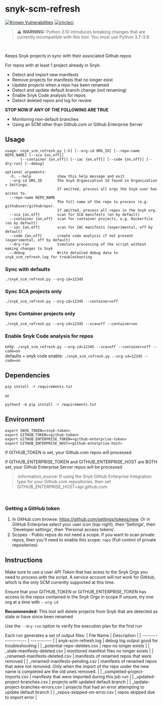 # snyk-scm-refresh
[![Known Vulnerabilities](https://snyk.io/test/github/snyk-tech-services/snyk-scm-refresh/badge.svg)](https://snyk.io/test/github/snyk-tech-services/snyk-scm-refresh) [![circleci](https://circleci.com/gh/snyk-tech-services/snyk-scm-refresh.svg?style=svg)](https://circleci.com/gh/snyk-tech-services/snyk-scm-refresh)

<blockquote>
<g-emoji class="g-emoji" alias="warning" fallback-src="https://github.githubassets.com/images/icons/emoji/unicode/26a0.png">⚠️</g-emoji> <strong>WARNING:</strong>
Python 3.10 introduces breaking changes that are currently incompatible with this tool. You must use Python 3.7-3.9
</blockquote>
<br/>

Keeps Snyk projects in sync with their associated Github repos

For repos with at least 1 project already in Snyk:
- Detect and import new manifests
- Remove projects for manifests that no longer exist
- Update projects when a repo has been renamed 
- Detect and update default branch change (not renaming)
- Enable Snyk Code analysis for repos
- Detect deleted repos and log for review



**STOP NOW IF ANY OF THE FOLLOWING ARE TRUE**
- Monitoring non-default branches
- Using an SCM other than Github.com or Github Enterprise Server

## Usage
```
usage: snyk_scm_refresh.py [-h] [--org-id ORG_ID] [--repo-name REPO_NAME] [--sca {on,off}] 
       [--container {on,off}] [--iac {on,off}] [--code {on,off}] [--dry-run] [--debug]

optional arguments:
  -h, --help            show this help message and exit
  --org-id ORG_ID       The Snyk Organisation Id found in Organization > Settings. 
                        If omitted, process all orgs the Snyk user has access to.
  --repo-name REPO_NAME
                        The full name of the repo to process (e.g. githubuser/githubrepo). 
                        If omitted, process all repos in the Snyk org.
  --sca {on,off}        scan for SCA manifests (on by default)
  --container {on,off}  scan for container projects, e.g. Dockerfile (on by default)
  --iac {on,off}        scan for IAC manifests (experimental, off by default)
  --code {on,off}       create code analysis if not present (experimental, off by default)
  --dry-run             Simulate processing of the script without making changes to Snyk
  --debug               Write detailed debug data to snyk_scm_refresh.log for troubleshooting
```

### Sync with defaults
`./snyk_scm_refresh.py --org-id=12345`

### Sync SCA projects only
`./snyk_scm_refresh.py --org-id=12345 --container=off`

### Sync Container projects only
`./snyk_scm_refresh.py --org-id=12345 --sca=off --container=on`

### Enable Snyk Code analysis for repos
only: `./snyk_scm_refresh.py --org-id=12345 --sca=off --container=off --code=on` \
defaults + snyk code enable: `./snyk_scm_refresh.py --org-id=12345 --code=on`


## Dependencies
```
pip install -r requirements.txt
```
or
```
python3 -m pip install -r requirements.txt
```
## Environment
```
export SNYK_TOKEN=<snyk-token>
export GITHUB_TOKEN=<github-token>
export GITHUB_ENTERPRISE_TOKEN=<github-enterprise-token>
export GITHUB_ENTERPRISE_HOST=<github-enterprise-host>
```
If GITHUB_TOKEN is set, your Github.com repos will processed

If GITHUB_ENTERPRISE_TOKEN and GITHUB_ENTERPRISE_HOST are BOTH set, your Github Enterprise Server repos will be processed

<blockquote>
:information_source:
If using the Snyk Github Enterprise Integration type for your Github.com repositories, then set GITHUB_ENTERPRISE_HOST=api.github.com
</blockquote>
<br/>

### Getting a GitHub token

1. In GitHub.com browse: https://github.com/settings/tokens/new. Or in GitHub Enterprise select your user icon (top-right), then 'Settings', then 'Developer settings', then 'Personal access tokens'.
2. Scopes - Public repos do not need a scope. If you want to scan private repos, then you'll need to enable this scope: `repo` (Full control of private repositories)

## Instructions
Make sure to use a user *API Token* that has acess to the Snyk Orgs you need to process with the script.  A service account will *not* work for GitHub, which is the only SCM currently supported at this time.

Ensure that your GITHUB_TOKEN or GITHUB_ENTERPRISE_TOKEN has access to the repos contained in the Snyk Orgs in scope
If unsure, try one org at a time with `--org-id`


**Recommended:**
This tool will delete projects from Snyk that are detected as stale or have since been renamed

Use the `--dry-run` option to verify the execution plan for the first run

  Each run generates a set of output files:
| File Name           | Description |
| ------------------- | ----------- |
| snyk-scm-refresh.log | debug log output good for troubleshooting |
| _potential-repo-deletes.csv | repo no longer exists |
| _stale-manifests-deleted.csv | monitored manifest files no longer exists |
| _renamed-manifests-deleted.csv | manifests of renamed repos that were removed |
| _renamed-manifests-pending.csv | manifests of renamed repos that were not removed. Only when the import of the repo under the new name is completed are the old ones removed. |
| _completed-project-imports.csv | manifests that were imported during this job run |
| _updated-project-branches.csv | projects with updated default branch  |
| _update-project-branches-errors.csv | projects that had an error attempting to update default branch |
| _repos-skipped-on-error.csv | repos skipped due to import error |
